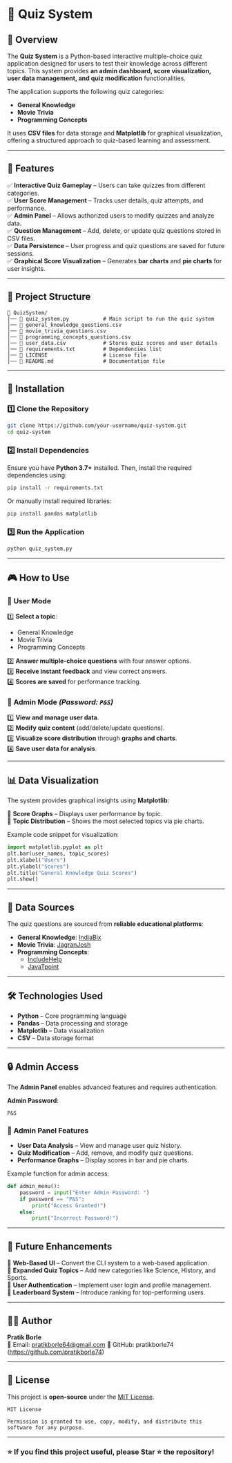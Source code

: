 # 🧠 Quiz System  

## 📌 Overview  
The **Quiz System** is a Python-based interactive multiple-choice quiz application designed for users to test their knowledge across different topics. This system provides **an admin dashboard, score visualization, user data management, and quiz modification** functionalities.  

The application supports the following quiz categories:  
- **General Knowledge**  
- **Movie Trivia**  
- **Programming Concepts**  

It uses **CSV files** for data storage and **Matplotlib** for graphical visualization, offering a structured approach to quiz-based learning and assessment.

---

## 🚀 Features  

✅ **Interactive Quiz Gameplay** – Users can take quizzes from different categories.  
✅ **User Score Management** – Tracks user details, quiz attempts, and performance.  
✅ **Admin Panel** – Allows authorized users to modify quizzes and analyze data.  
✅ **Question Management** – Add, delete, or update quiz questions stored in CSV files.  
✅ **Data Persistence** – User progress and quiz questions are saved for future sessions.  
✅ **Graphical Score Visualization** – Generates **bar charts** and **pie charts** for user insights.  

---

## 📂 Project Structure  

```
📁 QuizSystem/
│── 📜 quiz_system.py           # Main script to run the quiz system
│── 📜 general_knowledge_questions.csv  
│── 📜 movie_trivia_questions.csv  
│── 📜 programming_concepts_questions.csv  
│── 📜 user_data.csv            # Stores quiz scores and user details
│── 📜 requirements.txt         # Dependencies list
│── 📜 LICENSE                  # License file
│── 📜 README.md                # Documentation file
```

---

## 🔧 Installation  

### **1️⃣ Clone the Repository**  
```bash
git clone https://github.com/your-username/quiz-system.git
cd quiz-system
```

### **2️⃣ Install Dependencies**  
Ensure you have **Python 3.7+** installed. Then, install the required dependencies using:  
```bash
pip install -r requirements.txt
```
Or manually install required libraries:  
```bash
pip install pandas matplotlib
```

### **3️⃣ Run the Application**  
```bash
python quiz_system.py
```

---

## 🎮 How to Use  

### 🔹 **User Mode**  
1️⃣ **Select a topic**:  
   - General Knowledge  
   - Movie Trivia  
   - Programming Concepts  

2️⃣ **Answer multiple-choice questions** with four answer options.  
3️⃣ **Receive instant feedback** and view correct answers.  
4️⃣ **Scores are saved** for performance tracking.  

### 🔹 **Admin Mode** *(Password: `P&S`)*  
1️⃣ **View and manage user data**.  
2️⃣ **Modify quiz content** (add/delete/update questions).  
3️⃣ **Visualize score distribution** through **graphs and charts**.  
4️⃣ **Save user data for analysis**.  

---

## 📊 Data Visualization  

The system provides graphical insights using **Matplotlib**:  

📌 **Score Graphs** – Displays user performance by topic.  
📌 **Topic Distribution** – Shows the most selected topics via pie charts.  

Example code snippet for visualization:  
```python
import matplotlib.pyplot as plt
plt.bar(user_names, topic_scores)
plt.xlabel("Users")
plt.ylabel("Scores")
plt.title("General Knowledge Quiz Scores")
plt.show()
```

---

## 📜 Data Sources  

The quiz questions are sourced from **reliable educational platforms**:  

- **General Knowledge**: [IndiaBix](https://www.indiabix.com/general-knowledge/questions-and-answers/)  
- **Movie Trivia**: [JagranJosh](https://www.jagranjosh.com/general-knowledge/gk-questions-and-answers-on-the-indian-cinema-1549443229-1)  
- **Programming Concepts**:  
  - [IncludeHelp](https://www.includehelp.com/mcq/python-mcqs.aspx)  
  - [JavaTpoint](https://www.javatpoint.com/python-mcq)  

---

## 🛠 Technologies Used  

- **Python** – Core programming language  
- **Pandas** – Data processing and storage  
- **Matplotlib** – Data visualization  
- **CSV** – Data storage format  

---

## 🔒 Admin Access  

The **Admin Panel** enables advanced features and requires authentication.  

**Admin Password**:  
```plaintext
P&S
```

### 🔹 **Admin Panel Features**  

- **User Data Analysis** – View and manage user quiz history.  
- **Quiz Modification** – Add, remove, and modify quiz questions.  
- **Performance Graphs** – Display scores in bar and pie charts.  

Example function for admin access:  
```python
def admin_menu():
    password = input("Enter Admin Password: ")
    if password == "P&S":
        print("Access Granted!")
    else:
        print("Incorrect Password!")
```

---

## 🌟 Future Enhancements  

🔹 **Web-Based UI** – Convert the CLI system to a web-based application.  
🔹 **Expanded Quiz Topics** – Add new categories like Science, History, and Sports.  
🔹 **User Authentication** – Implement user login and profile management.  
🔹 **Leaderboard System** – Introduce ranking for top-performing users.  

---

## 👨‍💻 Author  

**Pratik Borle**  
📧 Email: pratikborle64@gmail.com
🔗 GitHub: pratikborle74 (https://github.com/pratikborle74) 

---

## 📄 License  

This project is **open-source** under the [MIT License](LICENSE).  

```
MIT License

Permission is granted to use, copy, modify, and distribute this software for any purpose.
```

---

### ⭐ **If you find this project useful, please Star ⭐ the repository!**  
